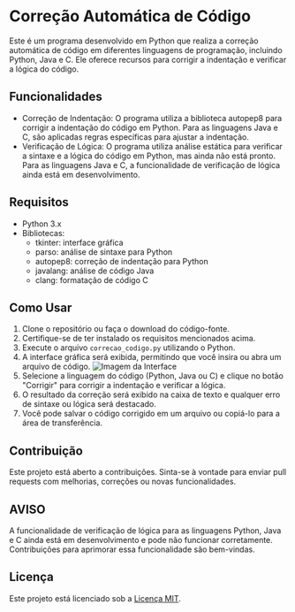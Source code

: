 # Correção Automática de Código

Este é um programa desenvolvido em Python que realiza a correção automática de código em diferentes linguagens de programação, incluindo Python, Java e C. Ele oferece recursos para corrigir a indentação e verificar a lógica do código.

## Funcionalidades

- Correção de Indentação: O programa utiliza a biblioteca autopep8 para corrigir a indentação do código em Python. Para as linguagens Java e C, são aplicadas regras específicas para ajustar a indentação.
- Verificação de Lógica: O programa utiliza análise estática para verificar a sintaxe e a lógica do código em Python, mas ainda não está pronto. Para as linguagens Java e C, a funcionalidade de verificação de lógica ainda está em desenvolvimento.

## Requisitos

- Python 3.x
- Bibliotecas:
  - tkinter: interface gráfica
  - parso: análise de sintaxe para Python
  - autopep8: correção de indentação para Python
  - javalang: análise de código Java
  - clang: formatação de código C

## Como Usar

1. Clone o repositório ou faça o download do código-fonte.
2. Certifique-se de ter instalado os requisitos mencionados acima.
3. Execute o arquivo `correcao_codigo.py` utilizando o Python.
4. A interface gráfica será exibida, permitindo que você insira ou abra um arquivo de código.
  ![Imagem da Interface](https://github.com/haimonvieira/Correcao-Identacao-Nas-Linguagens/blob/main/imagens/Captura%20de%20tela%202023-05-21%20150135.png)
6. Selecione a linguagem do código (Python, Java ou C) e clique no botão "Corrigir" para corrigir a indentação e verificar a lógica.
7. O resultado da correção será exibido na caixa de texto e qualquer erro de sintaxe ou lógica será destacado.
8. Você pode salvar o código corrigido em um arquivo ou copiá-lo para a área de transferência.

## Contribuição

Este projeto está aberto a contribuições. Sinta-se à vontade para enviar pull requests com melhorias, correções ou novas funcionalidades.

## AVISO

A funcionalidade de verificação de lógica para as linguagens Python, Java e C ainda está em desenvolvimento e pode não funcionar corretamente. Contribuições para aprimorar essa funcionalidade são bem-vindas.

## Licença

Este projeto está licenciado sob a [Licença MIT](https://github.com/haimonvieira/Correcao-Identacao-Nas-Linguagens/blob/main/LICENSE).
